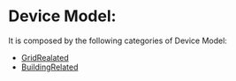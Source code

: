 # Device Model: 
It is composed by the following categories of Device Model:
- [GridRealated](https://github.com/N5GEH/SARGON/tree/master/Readme/DeviceModel/GridRealted)
- [BuildingRelated](https://github.com/N5GEH/SARGON/tree/master/Readme/DeviceModel/BuildingRelated)

